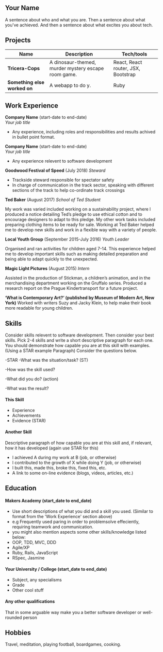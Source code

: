 ## Your Name

A sentence about who and what you are. Then a sentence about what you've achieved. And then a sentence about what excites you about tech.

## Projects

| Name                         | Description       | Tech/tools        |
| ---------------------------- | ----------------- | ----------------- |
| **Tricera-Cops**             | A dinosaur-themed, murder mystery escape room game.| React, React router, JSX, Bootstrap |
| **Something else worked on** | A webapp to do y. | Ruby              |

## Work Experience

**Company Name** (start-date to end-date)  
_Your job title_

- Any experience, including roles and responsibilities and results achived in bullet point format.

**Company Name** (start-date to end-date)  
_Your job title_

- Any experience relevent to software development

**Goodwood Festival of Speed** (July 2018)
_Steward_

- Trackside steward responsible for spectator safety
- In charge of communication in the track sector, speaking with different sections of the track to help co-ordinate track crossings

**Ted Baker** (August 2017)
_School of Ted Student_

My work was varied included working on a sustainability project, where I produced a notice detailing Ted’s pledge to use ethical cotton and to encourage designers to adapt to this pledge. My other work tasks included preparing clothing items to be ready for sale.  Working at Ted Baker helped me to develop new skills and work in a flexible way with a variety of people.

**Local Youth Group** (September 2015-July 2016)
_Youth Leader_

Organised and ran activities for children aged 7-14. This experience helped me to develop important skills such as making detailed preparation and being able to adapt quickly to the unexpected.

**Magic Light Pictures** (August 2015)
_Intern_

Assisted in the production of Stickman, a children’s animation, and in the merchandising department working on the Gruffalo series. Produced a research report on the Prague Kindertransport for a future project.

**‘What is Contemporary Art?’ (published by Museum of Modern Art, New York)**
Worked with writers Suzy and Jacky Klein, to help make their book more readable for young children.

## Skills

Consider skills relevent to software development. Then consider your best skills. Pick 2-4 skills and write a short descriptive paragraph for each one. You should demonstrate how capable you are at this skill with examples.
(Using a STAR example Paragraph) Consider the questions below.

-STAR
-What was the situation/task? (ST)

-How was the skill used?

-What did you do? (action)

-What was the result?


#### This Skill

- Experience
- Achievements
- Evidence (STAR)

#### Another Skill

Descriptive paragraph of how capable you are at this skill and, if relevant, how it has developed (again use STAR for this)

- I achieved A during my work at B (job, or otherwise)
- I contributed to the growth of X while doing Y (job, or otherwise)
- I built this, made this, broke this, fixed this, etc.
- A link to some on-line evidence (blogs, videos, articles, etc.)

## Education

#### Makers Academy (start_date to end_date)
- Use short descriptions of what you did and a skill you used. (Similar to format from the 'Work Experience' section above)
- e.g Frequently used paring in order to problemsolve effeciently, requiring teamwork and communication.
- you might also mention aspects some other skills/knowledge listed below: 
- OOP, TDD, MVC, DDD
- Agile/XP
- Ruby, Rails, JavaScript
- RSpec, Jasmine

#### Your University / College (start_date to end_date)

- Subject, any specialisms
- Grade
- Other cool stuff

#### Any other qualifications

That in some arguable way make you a better software developer or well-rounded person

## Hobbies

Travel, meditation, playing football, boardgames, cooking.